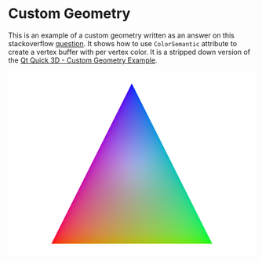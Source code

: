 # Custom Geometry

This is an example of a custom geometry written as an answer on this stackoverflow [question](https://stackoverflow.com/questions/73987125/implementing-rgb-in-qml-using-qt3d). It shows how to use `ColorSemantic` attribute to create a vertex buffer with per vertex color. It is a stripped down version of the [Qt Quick 3D - Custom Geometry Example](https://doc.qt.io/qt-6/qtquick3d-customgeometry-example.html).

![This is a screenshot of the running application](screenshot.png)